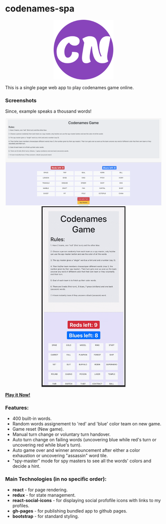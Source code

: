 # codenames-spa
<p align="center"><img src="public/logo192.png/"></p>

This is a single page web app to play codenames game online.

### Screenshots
Since, example speaks a thousand words!

<p align="center">
  <img width="620" src="demos/Webscreenshot.png"/>
  <img width="270" src="demos/Mobscreencapture.gif"/>
</p>

[**Play it Now!**](https://lprakashv.github.io/codenames-spa/)

### Features:
* 400 built-in words.
* Random words assignement to 'red' and 'blue' color team on new game.
* Game reset (New game).
* Manual turn change or voluntary turn handover.
* Auto turn change on failing words (uncovering blue while red's turn or uncovering red while blue's turn).
* Auto game over and winner announcement after either a color exhaustion or uncovering "assassin" word tile.
* "spy-master" mode for spy masters to see all the words' colors and decide a hint.

### Main Technologies (in no specific order):
* **react** - for page rendering.
* **redux** - for state management.
* **react-social-icons** - for displaying social profofile icons with links to my profiles.
* **gh-pages** - for publishing bundled app to github pages.
* **bootstrap** - for standard styling.
